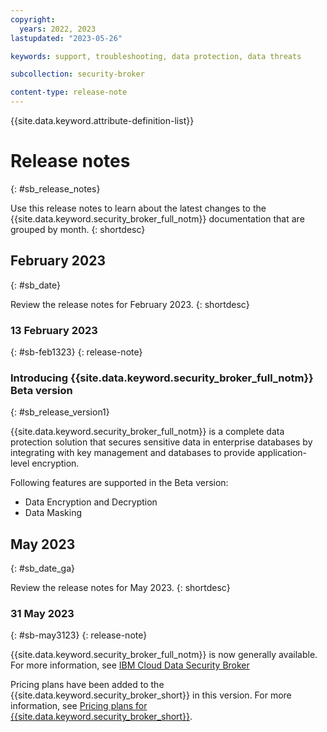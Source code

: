 ```yaml
---
copyright:
  years: 2022, 2023
lastupdated: "2023-05-26"

keywords: support, troubleshooting, data protection, data threats

subcollection: security-broker

content-type: release-note
---
```


{{site.data.keyword.attribute-definition-list}}

# Release notes
{: #sb_release_notes}

Use this release notes to learn about the latest changes to the {{site.data.keyword.security_broker_full_notm}} documentation that are grouped by month.
{: shortdesc}

## February 2023
{: #sb_date}

Review the release notes for February 2023.
{: shortdesc}

### 13 February 2023
{: #sb-feb1323}
{: release-note}

### Introducing {{site.data.keyword.security_broker_full_notm}} Beta version
{: #sb_release_version1}

{{site.data.keyword.security_broker_full_notm}} is a complete data protection solution that secures sensitive data in enterprise databases by integrating with key management and databases to provide application-level encryption.

Following features are supported in the Beta version:

- Data Encryption and Decryption
- Data Masking

## May 2023
{: #sb_date_ga}

Review the release notes for May 2023.
{: shortdesc}

### 31 May 2023
{: #sb-may3123}
{: release-note}

{{site.data.keyword.security_broker_full_notm}} is now generally available. For more information, see [IBM Cloud Data Security Broker](https://www.ibm.com/cloud/data-security-broker)

Pricing plans have been added to the {{site.data.keyword.security_broker_short}} in this version. For more information, see [Pricing plans for {{site.data.keyword.security_broker_short}}](/docs/security-broker?topic=security-broker-sb_pricing).

